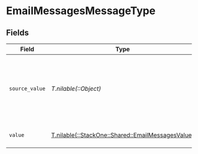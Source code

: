 # EmailMessagesMessageType


## Fields

| Field                                                                                          | Type                                                                                           | Required                                                                                       | Description                                                                                    | Example                                                                                        |
| ---------------------------------------------------------------------------------------------- | ---------------------------------------------------------------------------------------------- | ---------------------------------------------------------------------------------------------- | ---------------------------------------------------------------------------------------------- | ---------------------------------------------------------------------------------------------- |
| `source_value`                                                                                 | *T.nilable(::Object)*                                                                          | :heavy_minus_sign:                                                                             | The original value from the provider used to derive the unified message type.                  | Email                                                                                          |
| `value`                                                                                        | [T.nilable(::StackOne::Shared::EmailMessagesValue)](../../models/shared/emailmessagesvalue.md) | :heavy_minus_sign:                                                                             | The unified message type.                                                                      | email                                                                                          |